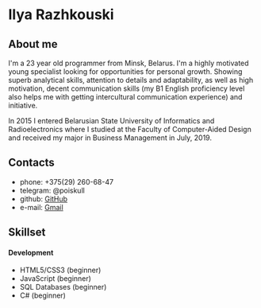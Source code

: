# Ilya Razhkouski
## About me
I'm a 23 year old programmer from Minsk, Belarus. I'm a highly motivated young specialist looking for opportunities for personal growth. Showing superb analytical skills, attention to details and adaptability, as well as high motivation, decent communication skills (my B1 English proficiency level also helps me with getting intercultural communication experience) and initiative.

In 2015 I entered Belarusian State University of Informatics and Radioelectronics where I studied at the Faculty of Computer-Aided Design and received my major in Business Management in July, 2019.

## Contacts
- phone: +375(29) 260-68-47
- telegram: @poiskull
- github: [GitHub](https://github.com/razhkouski)
- e-mail: [Gmail](mailto:i.razhkouski@gmail.com)

## Skillset
#### Development
- HTML5/CSS3 (beginner)
- JavaScript (beginner)
- SQL Databases (beginner)
- C# (beginner)
